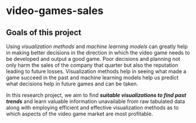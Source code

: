 # video-games-sales

## Goals of this project
Using <i>visualization methods</i> and
<i>machine learning models</i> can greatly help in making better
decisions in the direction in which the video game needs to be
developed and output a good game. Poor decisions and planning
not only harm the sales of the company that quarter but also the
reputation leading to future losses. Visualization methods help in
seeing what made a game succeed in the past and machine
learning models help us predict what decisions help in future
games and can be taken.

In this research project, we aim to find
<i><b>suitable visualizations to find past trends</i></b> and learn valuable
information unavailable from raw tabulated data along with
employing efficient and effective visualization methods as to
which aspects of the video game market are most profitable.
